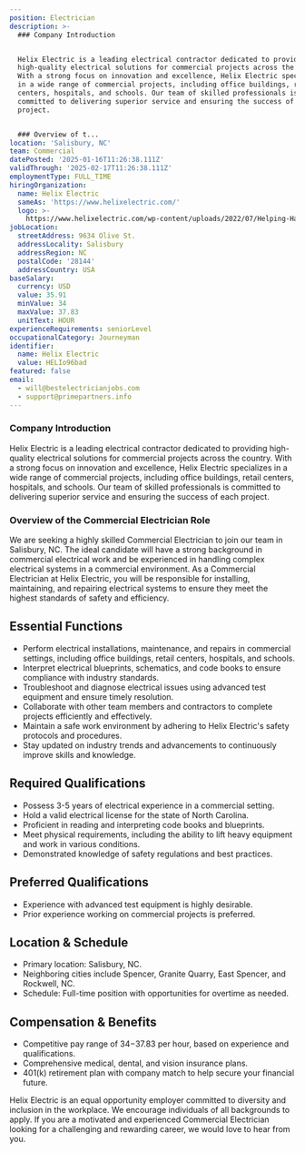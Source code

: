 ```yaml
---
position: Electrician
description: >-
  ### Company Introduction


  Helix Electric is a leading electrical contractor dedicated to providing
  high-quality electrical solutions for commercial projects across the country.
  With a strong focus on innovation and excellence, Helix Electric specializes
  in a wide range of commercial projects, including office buildings, retail
  centers, hospitals, and schools. Our team of skilled professionals is
  committed to delivering superior service and ensuring the success of each
  project.


  ### Overview of t...
location: 'Salisbury, NC'
team: Commercial
datePosted: '2025-01-16T11:26:38.111Z'
validThrough: '2025-02-17T11:26:38.111Z'
employmentType: FULL_TIME
hiringOrganization:
  name: Helix Electric
  sameAs: 'https://www.helixelectric.com/'
  logo: >-
    https://www.helixelectric.com/wp-content/uploads/2022/07/Helping-Hands-Logo_Blue-e1656694113799.jpg
jobLocation:
  streetAddress: 9634 Olive St.
  addressLocality: Salisbury
  addressRegion: NC
  postalCode: '28144'
  addressCountry: USA
baseSalary:
  currency: USD
  value: 35.91
  minValue: 34
  maxValue: 37.83
  unitText: HOUR
experienceRequirements: seniorLevel
occupationalCategory: Journeyman
identifier:
  name: Helix Electric
  value: HELIo96bad
featured: false
email:
  - will@bestelectricianjobs.com
  - support@primepartners.info
---
```




### Company Introduction

Helix Electric is a leading electrical contractor dedicated to providing high-quality electrical solutions for commercial projects across the country. With a strong focus on innovation and excellence, Helix Electric specializes in a wide range of commercial projects, including office buildings, retail centers, hospitals, and schools. Our team of skilled professionals is committed to delivering superior service and ensuring the success of each project.

### Overview of the Commercial Electrician Role

We are seeking a highly skilled Commercial Electrician to join our team in Salisbury, NC. The ideal candidate will have a strong background in commercial electrical work and be experienced in handling complex electrical systems in a commercial environment. As a Commercial Electrician at Helix Electric, you will be responsible for installing, maintaining, and repairing electrical systems to ensure they meet the highest standards of safety and efficiency.

## Essential Functions

- Perform electrical installations, maintenance, and repairs in commercial settings, including office buildings, retail centers, hospitals, and schools.
- Interpret electrical blueprints, schematics, and code books to ensure compliance with industry standards.
- Troubleshoot and diagnose electrical issues using advanced test equipment and ensure timely resolution.
- Collaborate with other team members and contractors to complete projects efficiently and effectively.
- Maintain a safe work environment by adhering to Helix Electric's safety protocols and procedures.
- Stay updated on industry trends and advancements to continuously improve skills and knowledge.

## Required Qualifications

- Possess 3-5 years of electrical experience in a commercial setting.
- Hold a valid electrical license for the state of North Carolina.
- Proficient in reading and interpreting code books and blueprints.
- Meet physical requirements, including the ability to lift heavy equipment and work in various conditions.
- Demonstrated knowledge of safety regulations and best practices.

## Preferred Qualifications

- Experience with advanced test equipment is highly desirable.
- Prior experience working on commercial projects is preferred.

## Location & Schedule

- Primary location: Salisbury, NC.
- Neighboring cities include Spencer, Granite Quarry, East Spencer, and Rockwell, NC.
- Schedule: Full-time position with opportunities for overtime as needed.

## Compensation & Benefits

- Competitive pay range of $34-$37.83 per hour, based on experience and qualifications.
- Comprehensive medical, dental, and vision insurance plans.
- 401(k) retirement plan with company match to help secure your financial future.

Helix Electric is an equal opportunity employer committed to diversity and inclusion in the workplace. We encourage individuals of all backgrounds to apply. If you are a motivated and experienced Commercial Electrician looking for a challenging and rewarding career, we would love to hear from you.
